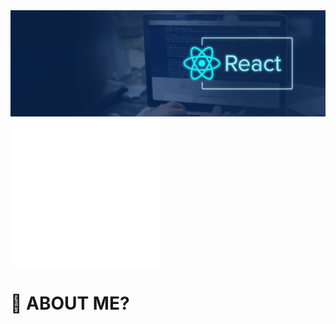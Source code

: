 
  
<img src="/react.jpg" />

  <img src="/image.svg" alt="Hello" align="center" />

[](style.css)
<style>
  
  </style>

# 🤔 ABOUT ME?
  


